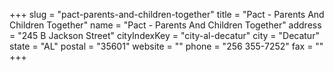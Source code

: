 +++
slug = "pact-parents-and-children-together"
title = "Pact - Parents And Children Together"
name = "Pact - Parents And Children Together"
address = "245 B Jackson Street"
cityIndexKey = "city-al-decatur"
city = "Decatur"
state = "AL"
postal = "35601"
website = ""
phone = "256 355-7252"
fax = ""
+++
